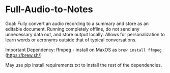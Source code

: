 # Full-Audio-to-Notes
 Goal: Fully convert an audio recording to a summary and store as an editable document. Running completely offline, do not send any unnecessary data out, and store output locally. Allows for personalization to learn words or acronyms outside that of typical conversations.

Important Dependency:
ffmpeg - install on MaxOS as `brew install ffmpeg` (https://brew.sh/)

May use pip install requirements.txt to install the rest of the dependencies.
